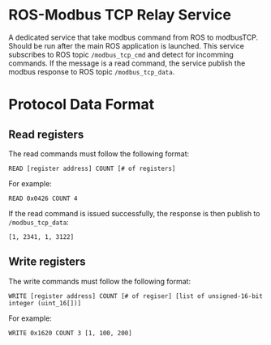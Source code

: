# ROS-Modbus TCP Relay Service
A dedicated service that take modbus command from ROS to modbusTCP.
Should be run after the main ROS application is launched.
This service subscribes to ROS topic `/modbus_tcp_cmd` and detect for incomming commands.
If the message is a read command, the service publish the modbus response to ROS topic `/modbus_tcp_data`.

# Protocol Data Format
## Read registers
The read commands must follow the following format:

`READ [register address] COUNT [# of registers]`

For example:

`READ 0x0426 COUNT 4`

If the read command is issued successfully, the response is then publish to `/modbus_tcp_data`:

`[1, 2341, 1, 3122]`

## Write registers
The write commands must follow the following format:

`WRITE [register address] COUNT [# of regiser] [list of unsigned-16-bit integer (uint_16[])]`

For example:

`WRITE 0x1620 COUNT 3 [1, 100, 200]`

